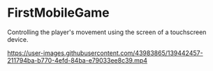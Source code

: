 # FirstMobileGame


Controlling the player's movement using the screen of a touchscreen device.


https://user-images.githubusercontent.com/43983865/139442457-211794ba-b770-4efd-84ba-e79033ee8c39.mp4

